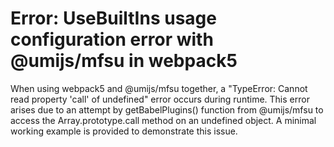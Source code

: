 # Error: UseBuiltIns usage configuration error with @umijs/mfsu in webpack5

When using webpack5 and @umijs/mfsu together, a "TypeError: Cannot read property 'call' of undefined" error occurs during runtime. This error arises due to an attempt by getBabelPlugins() function from @umijs/mfsu to access the Array.prototype.call method on an undefined object. A minimal working example is provided to demonstrate this issue.
